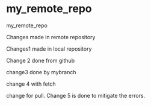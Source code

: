 # my_remote_repo
my_remote_repo

Changes made in remote repository

Changes1 made in local repository

Change 2 done from github


change3 done by mybranch

change 4 with fetch 

change for pull.
Change 5 is done to mitigate the errors.
